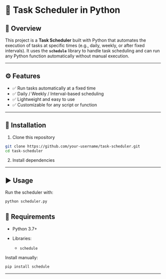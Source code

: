 

# 📝 Task Scheduler in Python

## 📌 Overview

This project is a **Task Scheduler** built with Python that automates the execution of tasks at specific times (e.g., daily, weekly, or after fixed intervals). It uses the **`schedule`** library to handle task scheduling and can run any Python function automatically without manual execution.

---

## ⚙️ Features

* ✅ Run tasks automatically at a fixed time
* ✅ Daily / Weekly / Interval-based scheduling
* ✅ Lightweight and easy to use
* ✅ Customizable for any script or function

---


## 🚀 Installation

1. Clone this repository

```bash
git clone https://github.com/your-username/task-scheduler.git
cd task-scheduler
```

2. Install dependencies


---

## ▶️ Usage

Run the scheduler with:

```bash
python scheduler.py
```





## 📌 Requirements

* Python 3.7+
* Libraries:

  * `schedule`

Install manually:

```bash
pip install schedule
```

---




